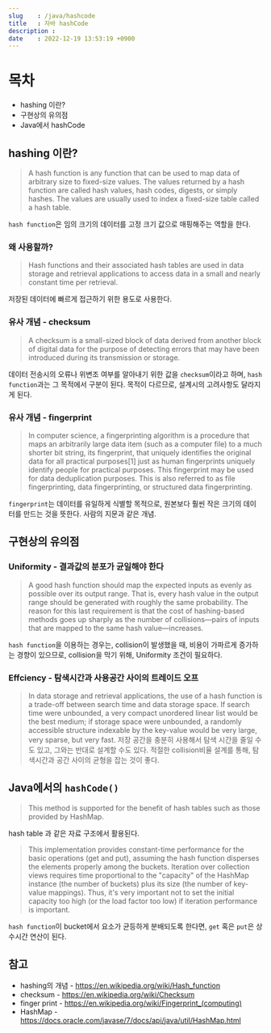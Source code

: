 ```yaml
---
slug    : /java/hashcode
title   : 자바 hashCode
description : 
date    : 2022-12-19 13:53:19 +0900
---
```


# 목차
- hashing 이란? 
- 구현상의 유의점
- Java에서 hashCode

## hashing 이란?
> A hash function is any function that can be used to map data of arbitrary size to fixed-size values. The values returned by a hash function are called hash values, hash codes, digests, or simply hashes. The values are usually used to index a fixed-size table called a hash table. 

`hash function`은 임의 크기의 데이터를 고정 크기 값으로 매핑해주는 역할을 한다. 

### 왜 사용할까?
> Hash functions and their associated hash tables are used in data storage and retrieval applications to access data in a small and nearly constant time per retrieval. 

저장된 데이터에 빠르게 접근하기 위한 용도로 사용한다. 

### 유사 개념 - checksum
> A checksum is a small-sized block of data derived from another block of digital data for the purpose of detecting errors that may have been introduced during its transmission or storage.

데이터 전송시의 오류나 위변조 여부를 알아내기 위한 값을 `checksum`이라고 하며, `hash function`과는 그 목적에서 구분이 된다. 목적이 다르므로, 설계시의 고려사항도 달라지게 된다. 

### 유사 개념 - fingerprint
> In computer science, a fingerprinting algorithm is a procedure that maps an arbitrarily large data item (such as a computer file) to a much shorter bit string, its fingerprint, that uniquely identifies the original data for all practical purposes[1] just as human fingerprints uniquely identify people for practical purposes. This fingerprint may be used for data deduplication purposes. This is also referred to as file fingerprinting, data fingerprinting, or structured data fingerprinting.

`fingerprint`는 데이터를 유일하게 식별할 목적으로, 원본보다 훨씬 작은 크기의 데이터를 만드는 것을 뜻한다. 사람의 지문과 같은 개념. 

## 구현상의 유의점
### Uniformity - 결과값의 분포가 균일해야 한다
> A good hash function should map the expected inputs as evenly as possible over its output range. That is, every hash value in the output range should be generated with roughly the same probability. The reason for this last requirement is that the cost of hashing-based methods goes up sharply as the number of collisions—pairs of inputs that are mapped to the same hash value—increases.

`hash function`을 이용하는 경우는, collision이 발생했을 때, 비용이 가파르게 증가하는 경향이 있으므로, collision을 막기 위해, Uniformity 조건이 필요하다. 

### Effciency - 탐색시간과 사용공간 사이의 트레이드 오프
> In data storage and retrieval applications, the use of a hash function is a trade-off between search time and data storage space. If search time were unbounded, a very compact unordered linear list would be the best medium; if storage space were unbounded, a randomly accessible structure indexable by the key-value would be very large, very sparse, but very fast.
저장 공간을 충분히 사용해서 탐색 시간을 줄일 수도 있고, 그와는 반대로 설계할 수도 있다. 적절한 collision비율 설계를 통해, 탐색시간과 공간 사이의 균형을 잡는 것이 좋다. 

## Java에서의 `hashCode()`
> This method is supported for the benefit of hash tables such as those provided by HashMap.

hash table 과 같은 자료 구조에서 활용된다. 

> This implementation provides constant-time performance for the basic operations (get and put), assuming the hash function disperses the elements properly among the buckets. Iteration over collection views requires time proportional to the "capacity" of the HashMap instance (the number of buckets) plus its size (the number of key-value mappings). Thus, it's very important not to set the initial capacity too high (or the load factor too low) if iteration performance is important.

`hash function`이 bucket에서 요소가 균등하게 분배되도록 한다면, `get` 혹은 `put`은 상수시간 연산이 된다. 

## 참고
- hashing의 개념 - https://en.wikipedia.org/wiki/Hash_function
- checksum - https://en.wikipedia.org/wiki/Checksum
- finger print - https://en.wikipedia.org/wiki/Fingerprint_(computing)
- HashMap - https://docs.oracle.com/javase/7/docs/api/java/util/HashMap.html

